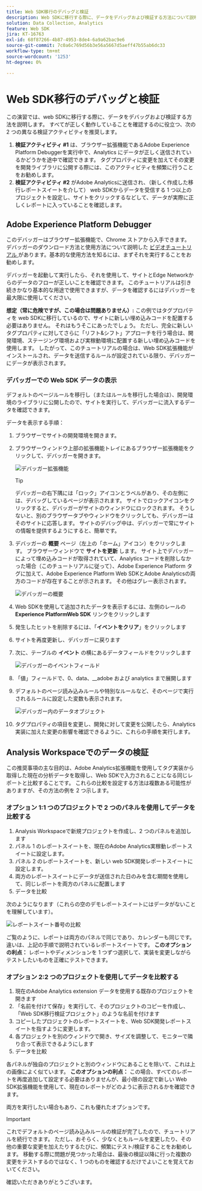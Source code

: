 ```yaml
---
title: Web SDK移行のデバッグと検証
description: Web SDKに移行する際に、データをデバッグおよび検証する方法について説明します
solution: Data Collection, Analytics
feature: Web SDK
jira: KT-16763
exl-id: 68f87266-4b87-4953-8de4-6a9a62bac9e6
source-git-commit: 7c0a6c769d56b3e56a5667d5aeff47b55ab6dc33
workflow-type: tm+mt
source-wordcount: '1253'
ht-degree: 0%

---
```


# Web SDK移行のデバッグと検証

この演習では、web SDKに移行する際に、データをデバッグおよび検証する方法を説明します。 すべてが正しく動作していることを確認するのに役立つ、次の 2 つの異なる検証アクティビティを推奨します。

1. **検証アクティビティ #1** は、ブラウザー拡張機能であるAdobe Experience Platform Debuggerを実行中で、Analytics にデータが正しく送信されているかどうかを途中で確認できます。 タグプロパティに変更を加えてその変更を開発ライブラリに公開する際には、このアクティビティを頻繁に行うことをお勧めします。
1. **検証アクティビティ #2** がAdobe Analyticsに送信され、（新しく作成した移行レポートスイートを介して） web SDKからデータを受信する 1 つ以上のプロジェクトを設定し、サイトをクリックするなどして、データが実際に正しくレポートに入っていることを確認します。

## Adobe Experience Platform Debugger

このデバッガーはブラウザー拡張機能で、Chrome ストアから入手できます。 デバッガーのダウンロード方法と使用方法について説明した [ ビデオチュートリアル ](https://experienceleague.adobe.com/ja/docs/platform-learn/data-collection/debugger/overview) があります。基本的な使用方法を知るには、まずそれを実行することをお勧めします。

デバッガーを起動して実行したら、それを使用して、サイトとEdge Networkからのデータのフローが正しいことを確認できます。 このチュートリアルは引き続きかなり基本的な用途で使用できますが、データを確認するにはデバッガーを最大限に使用してください。

**想定（常に危険ですが、この場合は問題ありません）:** この例ではタグプロパティを web SDKに移行しているので、サイトに新しい埋め込みコードを配置する必要はありません。 それはもうそこにあったでしょう。 ただし、完全に新しいタグプロパティに対してさらに「リフト&amp;シフト」アプローチを行う場合は、開発環境、ステージング環境および実稼動環境に配置する新しい埋め込みコードを使用します。 したがって、このチュートリアルの場合は、Web SDK拡張機能がインストールされ、データを送信するルールが設定されている限り、デバッガーにデータが表示されます。

### デバッガーでの Web SDK データの表示

デフォルトのページルールを移行し（またはルールを移行した場合は）、開発環境のライブラリに公開したので、サイトを実行して、デバッガーに流入するデータを確認できます。

データを表示する手順：

1. ブラウザーでサイトの開発環境を開きます。
1. ブラウザーウィンドウ上部の拡張機能トレイにあるブラウザー拡張機能をクリックして、デバッガーを開きます。

   ![ デバッガー拡張機能 ](assets/debugger-extension.jpg)

   >[!TIP]
   >
   >デバッガーの右下隅には「ロック」アイコンとラベルがあり、その左側には、デバッグしているページが表示されます。 サイトでロックアイコンをクリックすると、デバッガーがサイトのウィンドウにロックされます。 そうしないと、別のブラウザータブやウィンドウをクリックしても、デバッガーはそのサイトに応答します。 サイトのデバッグ中は、デバッガーで常にサイトの情報を提供するようにすると、簡単です。

1. デバッガーの **概要** ページ（左上の「ホーム」アイコン）をクリックします。 ブラウザーウィンドウで **サイトを更新** します。 サイト上でデバッガーによって埋め込みコードが取得されていて、Analytics コードを削除しなかった場合（このチュートリアルに従って）、Adobe Experience Platform タグに加えて、Adobe Experience Platform Web SDKとAdobe Analyticsの両方のコードが存在することが示されます。 その他はグレー表示されます。

   ![ デバッガーの概要 ](assets/debugger-summary.jpg)

1. Web SDKを使用して追加されたデータを表示するには、左側のレールの **Experience PlatformWeb SDK** リンクをクリックします
1. 発生したヒットを削除するには、「**イベントをクリア**」をクリックします
1. サイトを再度更新し、デバッガーに戻ります
1. 次に、テーブルの **イベント** の横にあるデータフィールドをクリックします

   ![ デバッガーのイベントフィールド ](assets/events-field-in-debugger.jpg)

1. 「値」フィールドで、0、data、__adobe および analytics まで展開します
1. デフォルトのページ読み込みルールや特別なルールなど、そのページで実行されるルールに設定した変数も表示されます。

   ![ デバッガー内のデータオブジェクト ](assets/data-object-in-debugger.jpg)

1. タグプロパティの項目を変更し、開発に対して変更を公開したら、Analytics 実装に加えた変更の影響を確認できるように、これらの手順を実行します。

## Analysis Workspaceでのデータの検証

この推奨事項の主な目的は、Adobe Analytics拡張機能を使用してタグ実装から取得した現在の分析データを取得し、Web SDKで入力されることになる同じレポートと比較することです。
これらの比較を設定する方法は複数ある可能性がありますが、その方法の例を 2 つ示します。

### オプション 1:1 つのプロジェクトで 2 つのパネルを使用してデータを比較する

1. Analysis Workspaceで新規プロジェクトを作成し、2 つのパネルを追加します
1. パネル 1 のレポートスイートを、現在のAdobe Analytics実稼動レポートスイートに設定します。
1. パネル 2 のレポートスイートを、新しい web SDK開発レポートスイートに設定します。
1. 両方のレポートスイートにデータが送信された日のみを含む期間を使用して、同じレポートを両方のパネルに配置します
1. データを比較

次のようになります（これらの空のデモレポートスイートにはデータがないことを理解しています）。

![ レポートスイート番号の比較 ](assets/compare-report-suite-numbers-panels.jpg)

ご覧のように、レポートは両方のパネルで同じであり、カレンダーも同じです。 違いは、上記の手順で説明されているレポートスイートです。
**このオプションの利点：** レポートやディメンションを 1 つずつ選択して、実装を変更しながらテストしたいものを正確にテストできます。

### オプション 2:2 つのプロジェクトを使用してデータを比較する

1. 現在のAdobe Analytics extension データを使用する既存のプロジェクトを開きます
1. 「名前を付けて保存」を実行して、そのプロジェクトのコピーを作成し、「Web SDK移行検証プロジェクト」のような名前を付けます
1. コピーしたプロジェクトのレポートスイートを、Web SDK開発レポートスイートを指すように変更します。
1. 各プロジェクトを別のウィンドウで開き、サイズを調整して、モニターで隣り合って表示できるようにします
1. データを比較

各パネルが独自のプロジェクトと別のウィンドウにあることを除いて、これは上の画像によく似ています。
**このオプションの利点：** この場合、すべてのレポートを再度追加して設定する必要はありませんが、最小限の設定で新しい Web SDK拡張機能を使用して、現在のレポートがどのように表示されるかを確認できます。

両方を実行したい場合もあり、これも優れたオプションです。

>[!IMPORTANT]
>
>これでデフォルトのページ読み込みルールの検証が完了したので、チュートリアルを続行できます。 ただし、おそらく、少なくともルールを変更したり、その他の重要な変更を加えたりするたびに、頻繁にテスト/検証することをお勧めします。 移動する際に問題が見つかった場合は、最後の検証以降に行った複数の変更をテストするのではなく、1 つのものを確認するだけでよいことを覚えておいてください。

確認いただきありがとうございます。
